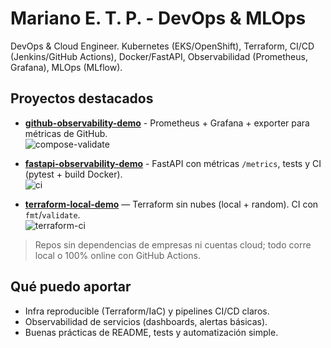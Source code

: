 # Mariano E. T. P. - DevOps & MLOps

DevOps & Cloud Engineer. Kubernetes (EKS/OpenShift), Terraform, CI/CD (Jenkins/GitHub Actions),
Docker/FastAPI, Observabilidad (Prometheus, Grafana), MLOps (MLflow).

## Proyectos destacados

- **[github-observability-demo](https://github.com/mariano-tp/github-observability-demo)** - Prometheus + Grafana + exporter para métricas de GitHub.  
  ![compose-validate](https://github.com/mariano-tp/github-observability-demo/actions/workflows/compose-validate.yml/badge.svg?branch=main)

- **[fastapi-observability-demo](https://github.com/mariano-tp/fastapi-observability-demo)** - FastAPI con métricas `/metrics`, tests y CI (pytest + build Docker).  
  ![ci](https://github.com/mariano-tp/fastapi-observability-demo/actions/workflows/ci.yml/badge.svg?branch=main)

- **[terraform-local-demo](https://github.com/mariano-tp/terraform-local-demo)** — Terraform sin nubes (local + random). CI con `fmt`/`validate`.  
  ![terraform-ci](https://github.com/mariano-tp/terraform-local-demo/actions/workflows/terraform-ci.yml/badge.svg?branch=main)

> Repos sin dependencias de empresas ni cuentas cloud; todo corre local o 100% online con GitHub Actions.

## Qué puedo aportar
- Infra reproducible (Terraform/IaC) y pipelines CI/CD claros.
- Observabilidad de servicios (dashboards, alertas básicas).
- Buenas prácticas de README, tests y automatización simple.
